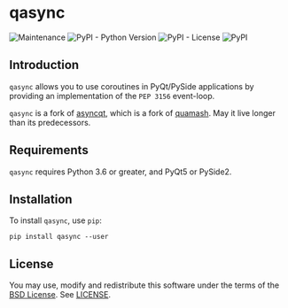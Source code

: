 # qasync

![Maintenance](https://img.shields.io/maintenance/yes/2019)
![PyPI - Python Version](https://img.shields.io/pypi/pyversions/qasync)
![PyPI - License](https://img.shields.io/pypi/l/qasync)
![PyPI](https://img.shields.io/pypi/v/qasync)

## Introduction

`qasync` allows you to use coroutines in PyQt/PySide applications by providing an implementation of the `PEP 3156` event-loop. 

`qasync` is a fork of [asyncqt](https://github.com/gmarull/asyncqt), which is a fork of [quamash](https://github.com/harvimt/quamash). May it live longer than its predecessors. 

## Requirements

`qasync` requires Python 3.6 or greater, and PyQt5 or PySide2.

## Installation

To install `qasync`, use `pip`:

```
pip install qasync --user
```

## License

You may use, modify and redistribute this software under the terms of the [BSD License](http://opensource.org/licenses/BSD-2-Clause). See [LICENSE](/LICENSE).
